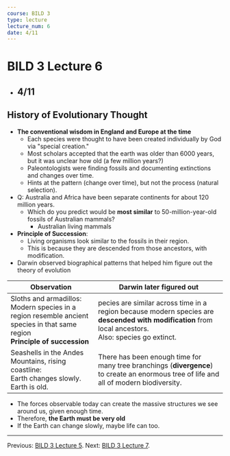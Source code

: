 ```yaml
---
course: BILD 3
type: lecture
lecture_num: 6
date: 4/11
---
```


# BILD 3 Lecture 6
- ## 4/11

## History of Evolutionary Thought

- **The conventional wisdom in England and Europe at the time**
	- Each species were thought to have been created individually by God via "special creation."
	- Most scholars accepted that the earth was older than 6000 years, but it was unclear how old (a few million years?)
	- Paleontologists were finding fossils and documenting extinctions and changes over time.
	- Hints at the pattern (change over time), but not the process (natural selection).
- Q: Australia and Africa have been separate continents for about 120 million years.
	- Which do you predict would be **most similar** to 50-million-year-old fossils of Australian mammals?
		- Australian living mammals
- **Principle of Succession**:
	- Living organisms look similar to the fossils in their region.
	- This is because they are descended from those ancestors, with modification.
- Darwin observed biographical patterns that helped him figure out the theory of evolution

| Observation                                                                                                                      | Darwin later figured out                                                                                                                                 |
| -------------------------------------------------------------------------------------------------------------------------------- | -------------------------------------------------------------------------------------------------------------------------------------------------------- |
| Sloths and armadillos:<br>Modern species in a region resemble ancient species in that same region<br>**Principle of succession** | pecies are similar across time in a region because modern species are **descended with modification** from local ancestors.<br>Also: species go extinct. |
| Seashells in the Andes Mountains, rising coastline:<br>Earth changes slowly.<br>Earth is old.                                    | There has been enough time for many tree branchings (**divergence**) to create an enormous tree of life and all of modern biodiversity.                  |
- The forces observable today can create the massive structures we see around us, given enough time.
- Therefore, **the Earth must be very old**
- If the Earth can change slowly, maybe life can too.

---

Previous: [BILD 3 Lecture 5](BILD_1_LE_5.md).
Next: [BILD 3 Lecture 7](BILD_1_LE_7.md).